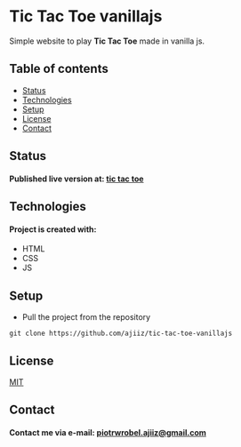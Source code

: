 # Tic Tac Toe vanillajs
Simple website to play **Tic Tac Toe** made in vanilla js.

## Table of contents
* [Status](#status)
* [Technologies](#technologies)
* [Setup](#setup)
* [License](#license)
* [Contact](#contact)

## Status
#### Published live version at: [tic tac toe](ajiiz.github.io/tic-tac-toe-vanillajs/)

## Technologies
#### Project is created with:
* HTML
* CSS
* JS

## Setup
* Pull the project from the repository
```
git clone https://github.com/ajiiz/tic-tac-toe-vanillajs
```

## License
[MIT](https://choosealicense.com/licenses/mit/)

## Contact
#### Contact me via e-mail: piotrwrobel.ajiiz@gmail.com
